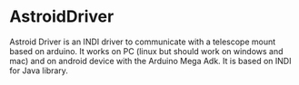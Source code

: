 AstroidDriver
=============

Astroid Driver is an INDI driver to communicate with a telescope mount based on arduino. It works on PC (linux but should work on windows and mac) and on android device with the Arduino Mega Adk. It is based on INDI for Java library.
